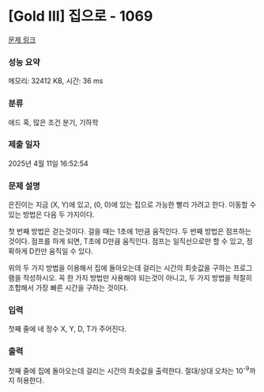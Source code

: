 # [Gold III] 집으로 - 1069 

[문제 링크](https://www.acmicpc.net/problem/1069) 

### 성능 요약

메모리: 32412 KB, 시간: 36 ms

### 분류

애드 혹, 많은 조건 분기, 기하학

### 제출 일자

2025년 4월 11일 16:52:54

### 문제 설명

<p>은진이는 지금 (X, Y)에 있고, (0, 0)에 있는 집으로 가능한 빨리 가려고 한다. 이동할 수 있는 방법은 다음 두 가지이다.</p>

<p>첫 번째 방법은 걷는것이다. 걸을 때는 1초에 1만큼 움직인다. 두 번째 방법은 점프하는 것이다. 점프를 하게 되면, T초에 D만큼 움직인다. 점프는 일직선으로만 할 수 있고, 정확하게 D칸만 움직일 수 있다.</p>

<p>위의 두 가지 방법을 이용해서 집에 돌아오는데 걸리는 시간의 최솟값을 구하는 프로그램을 작성하시오. 꼭 한 가지 방법만 사용해야 되는것이 아니고, 두 가지 방법을 적절히 조합해서 가장 빠른 시간을 구하는 것이다.</p>

### 입력 

 <p>첫째 줄에 네 정수 X, Y, D, T가 주어진다.</p>

### 출력 

 <p>첫째 줄에 집에 돌아오는데 걸리는 시간의 최솟값을 출력한다. 절대/상대 오차는 10<sup>-9</sup>까지 허용한다.</p>

